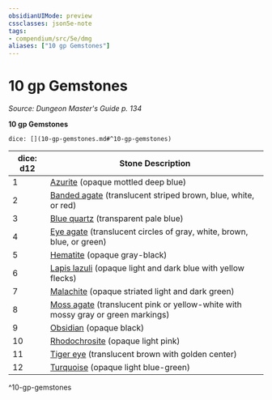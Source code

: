 ```yaml
---
obsidianUIMode: preview
cssclasses: json5e-note
tags:
- compendium/src/5e/dmg
aliases: ["10 gp Gemstones"]
---
```

# 10 gp Gemstones
*Source: Dungeon Master's Guide p. 134* 

**10 gp Gemstones**

`dice: [](10-gp-gemstones.md#^10-gp-gemstones)`

| dice: d12 | Stone Description |
|-----------|-------------------|
| 1 | [Azurite](compendium/items/azurite.md) (opaque mottled deep blue) |
| 2 | [Banded agate](compendium/items/banded-agate.md) (translucent striped brown, blue, white, or red) |
| 3 | [Blue quartz](compendium/items/blue-quartz.md) (transparent pale blue) |
| 4 | [Eye agate](compendium/items/eye-agate.md) (translucent circles of gray, white, brown, blue, or green) |
| 5 | [Hematite](compendium/items/hematite.md) (opaque gray-black) |
| 6 | [Lapis lazuli](compendium/items/lapis-lazuli.md) (opaque light and dark blue with yellow flecks) |
| 7 | [Malachite](compendium/items/malachite.md) (opaque striated light and dark green) |
| 8 | [Moss agate](compendium/items/moss-agate.md) (translucent pink or yellow-white with mossy gray or green markings) |
| 9 | [Obsidian](compendium/items/obsidian.md) (opaque black) |
| 10 | [Rhodochrosite](compendium/items/rhodochrosite.md) (opaque light pink) |
| 11 | [Tiger eye](compendium/items/tiger-eye.md) (translucent brown with golden center) |
| 12 | [Turquoise](compendium/items/turquoise.md) (opaque light blue-green) |
^10-gp-gemstones
